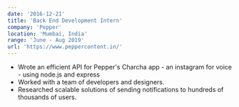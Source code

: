 ```yaml
---
date: '2016-12-21'
title: 'Back End Development Intern'
company: 'Pepper'
location: 'Mumbai, India'
range: 'June - Aug 2019'
url: 'https://www.peppercontent.in/'
---
```


- Wrote an efficient API for Pepper's Charcha app - an instagram for voice - using node.js and express
- Worked with a team of developers and designers.
- Researched scalable solutions of sending notifications to hundreds of thousands of users.
